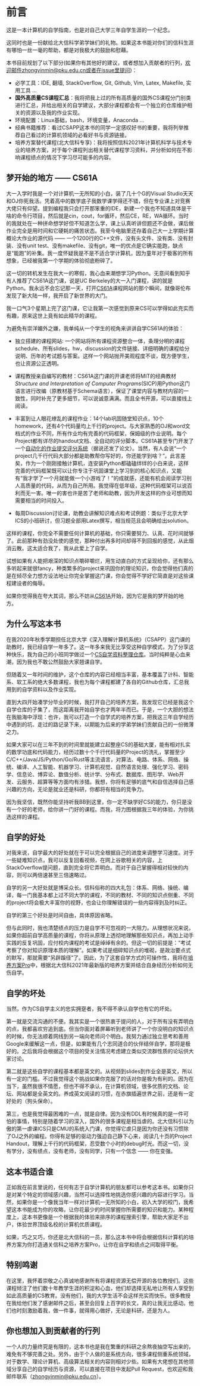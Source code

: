 # 前言

这是一本计算机的自学指南，也是对自己大学三年自学生涯的一个纪念。

这同时也是一份献给北大信科学弟学妹们的礼物。如果这本书能对你们的信科生涯有哪怕一丝一毫的帮助，都是对我极大的鼓励和慰藉。

本书目前规划了以下部分(如果你有其他好的建议，或者想加入贡献者的行列，欢迎邮件zhongyinmin@pku.edu.cn或者在issue里提问)：

- 必学工具：IDE, 翻墙, StackOverflow, Git, Github, Vim, Latex, Makefile, 实用工具 ...
- **国外高质量CS课程汇总**：我将把我上过的所有高质量的国外CS课程分门别类进行汇总，并给出相关的自学建议，大部分课程都会有一个独立的仓库维护相关的资源以及我的作业实现。
- 环境配置：Linux基础，bash，环境变量，Anaconda ...
- 经典书籍推荐：看过CSAPP这本书的同学一定感叹好书的重要，我将列举推荐自己看过的计算机领域的必看好书与资源链接。
- 培养方案替代课程(北大信科专享)：我将按照信科2021年计算机科学与技术专业的培养方案，对于每个课程列出相关替代课程学习资料，并分析如何在不影响课程绩点的情况下学习尽可能多的内容。

## 梦开始的地方 —— CS61A
大一入学时我是一个对计算机一无所知的小白，装了几十个G的Visual Studio天天和OJ你死我活。凭着高中的数学底子我数学课学得还不错，但在专业课上对竞赛大佬只有仰望。提到编程我只会打开那笨重的IDE，新建一个我也不知道具体是干啥的命令行项目，然后就是cin，cout，for循环，然后CE，RE，WA循环。当时的我就处在一种拼命想学好但不知道怎么学，课上认真听讲但题还不会做，课后做作业完全是用时间和它硬耗的痛苦状态。我至今电脑里还存着自己大一上学期计算概论大作业的源代码 —— 一个1200行的C++文件，没有头文件、没有类、没有封装、没有unit test、没有makefile、没有git，唯一的优点是它确实能跑，缺点是“能跑”的补集。我一度怀疑我是不是不适合学计算机，因为童年对于极客的所有想象，已经被我第一个学期的体验彻底粉碎了。

这一切的转机发生在我大一的寒假，我心血来潮想学习Python。无意间看到知乎有人推荐了CS61A这门课，说是UC Berkeley的大一入门课程，讲的就是Python。我永远不会忘记那一天，打开[CS61A](https://cs61a.org/)课程网站的那个瞬间，就像哥伦布发现了新大陆一样，我开启了新世界的大门。

我一口气3个星期上完了这门课，它让我第一次感觉到原来CS可以学得如此充实而有趣，原来这世上竟有如此精华的课程。

为避免有崇洋媚外之嫌，我单纯从一个学生的视角来讲讲自学CS61A的体验：

- 独立搭建的课程网站: 一个网站将所有课程资源整合一体，条理分明的课程schedule、所有slides，hw，discussion的文件链接、详细明确的课程给分说明、历年的考试题与答案。这样一个网站抛开美观程度不谈，既方便学生，也让资源公正透明。

- 课程教授亲自编写的教材：CS61A这门课的开课老师将MIT的经典教材*Structure and Interpretation of Computer Programs*(SICP)用Python这门语言进行改编（原教材基于Schema语言），保证了课堂内容与教材内容的一致性，同时补充了更多细节，可以说诚意满满。而且全书开源，可以直接线上阅读。

- 丰富到让人眼花缭乱的课程作业：14个lab巩固随堂知识点，10个homework，还有4个代码量均上千行的project。与大家熟悉的OJ和word文档式的作业不同，所有作业均有完善的代码框架，保姆级的作业说明。每个Project都有详尽的handout文档、全自动的评分脚本。CS61A甚至专门开发了一个[自动化的作业提交评分系统](https://okpy.org/)（据说还发了论文）。当然，有人会说“一个project几千行代码大部分都是助教帮你写好的，你还能学到啥？”。此言差矣，作为一个刚刚接触计算机，连安装Python都磕磕绊绊的小白来说，这样完善的代码框架既可以让你专注于巩固课堂上学习到的核心知识点，又能有“我才学了一个月就能做一个小游戏了！”的成就感，还能有机会阅读学习别人高质量的代码，从而为自己所用。我觉得在低年级，这种代码框架可以说百利而无一害。唯一的害也许是苦了老师和助教，因为开发这样的作业可想而知需要相当的时间投入。

- 每周Discussion讨论课，助教会讲解知识难点和考试例题：类似于北京大学ICS的小班研讨，但习题全部用Latex撰写，相当规范且会明确给出solution。

这样的课程，你完全不需要任何计算机的基础，你只需要努力、认真、花时间就够了。此前那种有劲没处使的感觉，那种付出再多时间却得不到回报的感觉，从此烟消云散。这太适合我了，我从此爱上了自学。

试想如果有人能把艰深的知识点嚼碎嚼烂，用生动直白的方式呈现给你，还有那么多听起来就很fancy，种类繁多的project来巩固你的理论知识，你会觉得他们真的是在倾尽全力想方设法地让你完全掌握这门课，你会觉得不学好它简直是对这些课程建设者的侮辱。

如果你觉得我在夸大其词，那么不妨从[CS61A](https://cs61a.org/)开始，因为它是我的梦开始的地方。

## 为什么写这本书
在我2020年秋季学期担任北京大学《深入理解计算机系统》（CSAPP）这门课的助教时，我已经自学一年多了。这一年多来我无比享受这种自学模式，为了分享这种快乐，我为自己的小班同学做过一个[CS自学资料整理仓库](https://github.com/PKUFlyingPig/Self-learning-Computer-Science)。当时纯粹是心血来潮，因为我也不敢公然鼓励大家翘课自学。

但随着又一年时间的维护，这个仓库的内容已经相当丰富，基本覆盖了计科、智能系、软工系的绝大多数课程，我也为每个课程都建了各自的Github仓库，汇总我用到的自学资料以及作业实现。

直到大四开始凑学分毕业的时候，我打开自己的培养方案，我发现它已经是我这个自学仓库的子集了，而这距离我开始自学也才两年半而已。于是，一个大胆的想法在我脑海中浮现：也许，我可以打造一个自学式的培养方案，把我这三年自学经历中遇到的坑、走过的路记录下来，以期能为后来的学弟学妹们贡献自己的一份微薄之力。

如果大家可以在三年不到的时间里就能建立起整座CS的基础大厦，能有相对扎实的数学功底和代码能力，经历过数十个千行代码量的Project的洗礼，掌握至少C/C++/Java/JS/Python/Go/Rust等主流语言，对算法、电路、体系、网络、操统、编译、人工智能、机器学习、计算机视觉、自然语言处理、强化学习、密码学、信息论、博弈论、数值分析、统计学、分布式、数据库、图形学、Web开发、云服务、超算等等方面均有涉猎。我想，你将有足够的底气和自信选择自己感兴趣的方向，无论是就业还是科研，你都将有相当的竞争力。

因为我坚信，既然你能坚持听我BB到这里，你一定不缺学好CS的能力，你只是没有一个好的老师，给你讲一门好的课程。而我，将力图根据我三年的体验，为你挑选这样的课程。

## 自学的好处
对我来说，自学最大的好处就在于可以完全根据自己的进度来调整学习速度。对于一些疑难知识点，我可以反复回看视频，在网上谷歌相关的内容，上StackOverflow提问题，直到完全将它弄明白。而对于自己掌握得相对较快的内容，则可以两倍速甚至三倍速略过。

自学的另一大好处就是博采众长。信科俗称的四大礼包：体系、网络、操统、编译，每一门我基本都上过不同大学的课程，不同的教材、不同的知识点侧重、不同的project将会极大丰富你的视野，也会让你理解错误的一些内容得到及时纠正。

自学的第三个好处是时间自由，具体原因省略。

但与此同时，我也清楚绩点的压力是自学不可忽视的一大阻力。从理想状况来说，如果你超前自学高质量的课程，你将从原理上透彻地理解那些知识点，再加上动手实践的反复巩固，应付校内课程的考试是绰绰有余的。但这一切的前提是：“考试考察了你对知识原理本质的理解”。如果考试是细碎知识点的堆砌，是政治要点式的默写，那就需要“另辟蹊径”了。因此，为了这套自学方式的可操作性，我将在[培养方案Pro](培养方案Pro.md)中，根据北大信科2021年最新版的培养方案并结合自身经历分析如何无伤自学。

## 自学的坏处
当然，作为CS自学主义的忠实拥趸者，我不得不承认自学也有它的坏处。

第一就是交流沟通的不便。我其实是一个很热衷于提问的人，对于所有没有弄明白的点，我都喜欢穷追到底。但当你面对着屏幕听到老师讲了一个你没明白的知识点的时候，你无法顺着网线到另一端向老师问个明白。我努力通过独立思考和善用Google来缓解这一点，但是，如果能有几个志同道合的伙伴结伴自学，那将是极好的。之后我将会根据这个项目的受关注情况考虑建立类似交流群性质的论坛供大家讨论。

第二就是这些自学的课程基本都是英文的。从视频到slides到作业全是英文，所以有一定的门槛。不过我觉得这个挑战如果你克服了的话对你是极为有利的。因为在当下，虽然我很不情愿，但也不得不承认，在计算机领域，很多优质的文档、论坛、网站都是全英文的。养成英文阅读的习惯，在赤旗插遍世界之前，还是有一定好处的（狗头保命）。

第三，也是我觉得最困难的一点，就是自律。因为没有DDL有时候真的是一件可怕的事情，特别是随着学习的深入，国外的很多课程是相当虐的。北大信科引以为傲的第一虐课ICS只是CMU的系统入门课，你觉得它虐只是因为你还没有习惯除了OJ之外的编程。你得有足够的驱动力强迫自己静下心来，阅读几十页的Project Handout，理解上千行的代码框架，忍受数个小时的debug时光。而这一切，没有学分，没有绩点，没有老师，没有同学，只有一个信念 —— 你在变强。

## 这本书适合谁
正如我在前言里说的，任何有志于自学计算机的朋友都可以参考这本书。如果你只是对某个特定的领域感兴趣，当然可以选择性地挑选你感兴趣的内容进行学习。当然，如果你是一个像我当年一样对计算机一无所知的小白，初入大学的校门，我希望这本书能成为你的攻略，让你花最少的时间掌握你所需要的知识和能力。某种程度上，这本书更像是一个根据我的体验来排序的课程搜索引擎，帮助大家足不出户，体验世界顶级名校的计算机优质课程。

如果，巧之又巧，你还是北大信科的一员，那么这本书中将会根据信科计算机的培养方案为你打造通关信科之培养方案Pro，让你在自学和绩点之间取得平衡。

## 特别鸣谢
在这里，我怀着崇敬之心真诚地感谢所有将课程资源无偿开源的各位教授们。这些课程倾注了他们数十年教学生涯的积淀和心血，他们却选择无私地让所有人享受到如此高质量的CS教育。没有他们，我的大学生活不会这样充实而快乐。很多教授在我给他们发了感谢邮件之后，甚至会回复上百字的长文，真的让我无比感动。他们也时刻激励着我，做一件事，就得用心做好，无论是科研，还是为人。

## 你也想加入到贡献者的行列
一个人的力量终究是有限的，这本书也是我在繁重的科研之余熬夜抽空写出来的，难免有不够完善之处。另外，由于个人做的是系统方向，很多课程侧重系统领域，对于数学、理论计算机、高级算法相关的内容则相对少些。如果有大佬想在其他领域分享自己的自学经历与资源，可以直接在项目中发起Pull Request，也欢迎和我邮件联系（zhongyinmin@pku.edu.cn）。